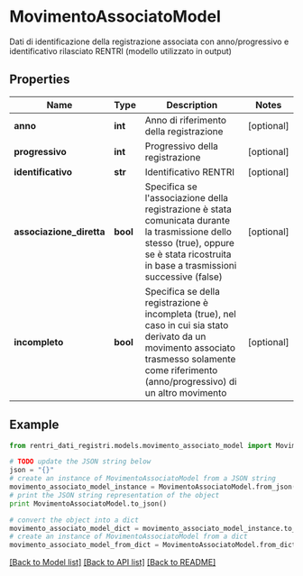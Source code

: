 # MovimentoAssociatoModel

Dati di identificazione della registrazione associata con anno/progressivo e identificativo rilasciato RENTRI (modello utilizzato in output)

## Properties
Name | Type | Description | Notes
------------ | ------------- | ------------- | -------------
**anno** | **int** | Anno di riferimento della registrazione | [optional] 
**progressivo** | **int** | Progressivo della registrazione | [optional] 
**identificativo** | **str** | Identificativo RENTRI | [optional] 
**associazione_diretta** | **bool** | Specifica se l&#39;associazione della registrazione è stata comunicata durante la trasmissione dello stesso (true), oppure se è stata ricostruita in base a trasmissioni successive (false) | [optional] 
**incompleto** | **bool** | Specifica se della registrazione è incompleta (true), nel caso in cui sia stato derivato da un movimento associato trasmesso solamente come riferimento (anno/progressivo) di un altro movimento | [optional] 

## Example

```python
from rentri_dati_registri.models.movimento_associato_model import MovimentoAssociatoModel

# TODO update the JSON string below
json = "{}"
# create an instance of MovimentoAssociatoModel from a JSON string
movimento_associato_model_instance = MovimentoAssociatoModel.from_json(json)
# print the JSON string representation of the object
print MovimentoAssociatoModel.to_json()

# convert the object into a dict
movimento_associato_model_dict = movimento_associato_model_instance.to_dict()
# create an instance of MovimentoAssociatoModel from a dict
movimento_associato_model_from_dict = MovimentoAssociatoModel.from_dict(movimento_associato_model_dict)
```
[[Back to Model list]](../README.md#documentation-for-models) [[Back to API list]](../README.md#documentation-for-api-endpoints) [[Back to README]](../README.md)


